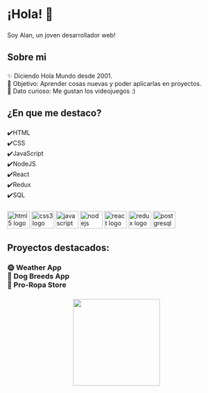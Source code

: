 <h1 align="left">¡Hola! 👋</h1>

###

<p align="left">Soy Alan, un joven desarrollador web!</p>

###

<h2 align="left">Sobre mi</h2>

###

<p align="left">✨ Diciendo Hola Mundo desde 2001.<br>🎯 Objetivo: Aprender cosas nuevas y poder aplicarlas en proyectos.<br>🎲 Dato curioso: Me gustan los videojuegos :)</p>

###

<h2 align="left">¿En que me destaco?</h2>

###

<p align="left">✔️HTML<br>✔️CSS<br>✔️JavaScript<br>✔️NodeJS<br>✔️React<br>✔️Redux<br>✔️SQL</p>

###

<div align="left">
  <img src="https://cdn.jsdelivr.net/gh/devicons/devicon/icons/html5/html5-original.svg" height="40" width="52" alt="html5 logo"  />
  <img src="https://cdn.jsdelivr.net/gh/devicons/devicon/icons/css3/css3-original.svg" height="40" width="52" alt="css3 logo"  />
  <img src="https://cdn.jsdelivr.net/gh/devicons/devicon/icons/javascript/javascript-original.svg" height="40" width="52" alt="javascript logo"  />
  <img src="https://cdn.jsdelivr.net/gh/devicons/devicon/icons/nodejs/nodejs-original.svg" height="40" width="52" alt="nodejs logo"  />
  <img src="https://cdn.jsdelivr.net/gh/devicons/devicon/icons/react/react-original.svg" height="40" width="52" alt="react logo"  />
  <img src="https://cdn.jsdelivr.net/gh/devicons/devicon/icons/redux/redux-original.svg" height="40" width="52" alt="redux logo"  />
  <img src="https://cdn.jsdelivr.net/gh/devicons/devicon/icons/postgresql/postgresql-original.svg" height="40" width="52" alt="postgresql logo"  />
</div>

###

<h2 align="left">Proyectos destacados:</h2>

###

<h3 align="left">🌞 Weather App<br>🐶 Dog Breeds App<br>👕 Pro-Ropa Store</h3>

###

<div align="center">
  <img height="200" src="https://i.pinimg.com/originals/e4/26/70/e426702edf874b181aced1e2fa5c6cde.gif"  />
</div>

###
